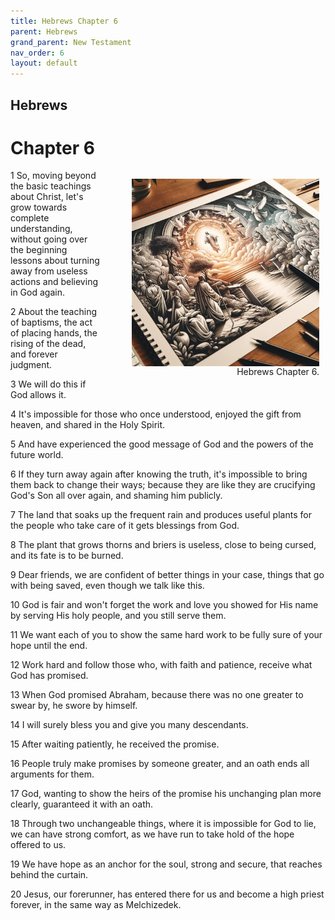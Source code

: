 ```yaml
---
title: Hebrews Chapter 6
parent: Hebrews
grand_parent: New Testament
nav_order: 6
layout: default
---
```


## Hebrews

# Chapter 6

<figure style="float: right; margin-right: 10px;">
    <img src="/assets/Image/Hebrews/500/6.jpg" alt="Hebrews Chapter 6" style="width: 300px; height: 300px; float: right;padding-left: 10px;"/>
    <figcaption style="clear: both;text-align: right;">Hebrews Chapter 6.</figcaption>
</figure>
1 So, moving beyond the basic teachings about Christ, let's grow towards complete understanding, without going over the beginning lessons about turning away from useless actions and believing in God again.

2 About the teaching of baptisms, the act of placing hands, the rising of the dead, and forever judgment.

3 We will do this if God allows it.

4 It's impossible for those who once understood, enjoyed the gift from heaven, and shared in the Holy Spirit.

5 And have experienced the good message of God and the powers of the future world.

6 If they turn away again after knowing the truth, it's impossible to bring them back to change their ways; because they are like they are crucifying God's Son all over again, and shaming him publicly.

7 The land that soaks up the frequent rain and produces useful plants for the people who take care of it gets blessings from God.

8 The plant that grows thorns and briers is useless, close to being cursed, and its fate is to be burned.

9 Dear friends, we are confident of better things in your case, things that go with being saved, even though we talk like this.

10 God is fair and won't forget the work and love you showed for His name by serving His holy people, and you still serve them.

11 We want each of you to show the same hard work to be fully sure of your hope until the end.

12 Work hard and follow those who, with faith and patience, receive what God has promised.

13 When God promised Abraham, because there was no one greater to swear by, he swore by himself.

14 I will surely bless you and give you many descendants.

15 After waiting patiently, he received the promise.

16 People truly make promises by someone greater, and an oath ends all arguments for them.

17 God, wanting to show the heirs of the promise his unchanging plan more clearly, guaranteed it with an oath.

18 Through two unchangeable things, where it is impossible for God to lie, we can have strong comfort, as we have run to take hold of the hope offered to us.

19 We have hope as an anchor for the soul, strong and secure, that reaches behind the curtain.

20 Jesus, our forerunner, has entered there for us and become a high priest forever, in the same way as Melchizedek.


